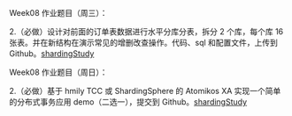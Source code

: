 Week08 作业题目（周三）：  

2.（必做）设计对前面的订单表数据进行水平分库分表，拆分 2 个库，每个库 16 张表。并在新结构在演示常见的增删改查操作。代码、sql 和配置文件，上传到 Github。[shardingStudy](https://github.com/itemsuper/JAVA-01/tree/main/Week_08/shardingStudy)  

Week08 作业题目（周日）：  

2.（必做）基于 hmily TCC 或 ShardingSphere 的 Atomikos XA 实现一个简单的分布式事务应用 demo（二选一），提交到 Github。[shardingStudy](https://github.com/itemsuper/JAVA-01/tree/main/Week_08/shardingStudy)

